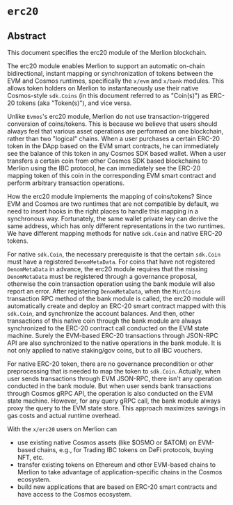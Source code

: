 <!--
order: 0
title: "ERC20 Overview"
parent:
  title: "erc20"
-->

# `erc20`

## Abstract

This document specifies the erc20 module of the Merlion blockchain.

The erc20 module enables Merlion to support an automatic on-chain bidirectional, instant mapping or synchronization of
tokens between the EVM and Cosmos runtimes, specifically the `x/evm` and `x/bank` modules. This allows token holders on
Merlion to instantaneously use their native Cosmos-style `sdk.Coins` (in this document referred to as "Coin(s)") as
ERC-20 tokens (aka "Token(s)"), and vice versa.

Unlike `Evmos`'s erc20 module, Merlion do not use transaction-triggered conversion of coins/tokens. This is because we
believe that users should always feel that various asset operations are performed on one blockchain, rather than two
"logical" chains. When a user purchases a certain ERC-20 token in the DApp based on the EVM smart contracts, he can
immediately see the balance of this token in any Cosmos SDK based wallet. When a user transfers a certain coin from
other Cosmos SDK based blockchains to Merlion using the IBC protocol, he can immediately see the ERC-20 mapping token of
this coin in the corresponding EVM smart contract and perform arbitrary transaction operations.

How the erc20 module implements the mapping of coins/tokens? Since EVM and Cosmos are two runtimes that are not
compatible by default, we need to insert hooks in the right places to handle this mapping in a synchronous way.
Fortunately, the same wallet private key can derive the same address, which has only different representations in the
two runtimes. We have different mapping methods for native `sdk.Coin` and native ERC-20 tokens.

For native `sdk.Coin`, the necessary prerequisite is that the certain `sdk.Coin` must have a registered `DenomMetaData`.
For coins that have not registered `DenomMetaData` in advance, the erc20 module requires that the
missing `DenomMetaData`
must be registered through a governance proposal, otherwise the coin transaction operation using the bank module will
also report an error. After registering `DenomMetaData`, when the `MintCoins` transaction RPC method of the bank module
is called, the erc20 module will automatically create and deploy an ERC-20 smart contract mapped with this `sdk.Coin`,
and synchronize the account balances. And then, other transactions of this native coin through the bank module are
always synchronized to the ERC-20 contract call conducted on the EVM state machine. Surely the EVM-based ERC-20
transactions through JSON-RPC API are also synchronized to the native operations in the bank module. It is not only
applied to native staking/gov coins, but to all IBC vouchers.

For native ERC-20 token, there are no governance precondition or other preprocessing that is needed to map the token
to `sdk.Coin`. Actually, when user sends transactions through EVM JSON-RPC, there isn't any operation conducted in the
bank module. But when user sends bank transactions through Cosmos gRPC API, the operation is also conducted on the EVM
state machine. However, for any query gRPC call, the bank module always proxy the query to the EVM state store. This
approach maximizes savings in gas costs and actual runtime overhead.

With the `x/erc20` users on Merlion can

- use existing native Cosmos assets (like $OSMO or $ATOM) on EVM-based chains, e.g., for Trading IBC tokens on DeFi
  protocols, buying NFT, etc.
- transfer existing tokens on Ethereum and other EVM-based chains to Merlion to take advantage of application-specific
  chains in the Cosmos ecosystem.
- build new applications that are based on ERC-20 smart contracts and have access to the Cosmos ecosystem.